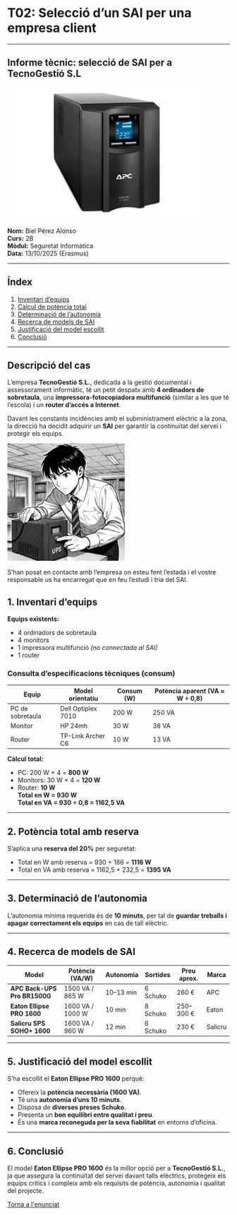 # T02: Selecció d’un SAI per una empresa client

---

## Informe tècnic: selecció de SAI per a TecnoGestió S.L

![imatge](img/castor.png)

**Nom:** Biel Pérez Alonso  
**Curs:** 2B  
**Mòdul:** Seguretat Informàtica  
**Data:** 13/10/2025 (Erasmus)  

---

## Índex

1. [Inventari d’equips](#1-inventari-dequips)  
2. [Càlcul de potència total](#2-potència-total-amb-reserva)  
3. [Determinació de l’autonomia](#3-determinació-de-lautonomia)  
4. [Recerca de models de SAI](#4-recerca-de-models-de-sai)  
5. [Justificació del model escollit](#5-justificació-del-model-escollit)  
6. [Conclusió](#6-conclusió)

---

## Descripció del cas

L’empresa **TecnoGestió S.L.**, dedicada a la gestió documental i assessorament informàtic, té un petit despatx amb **4 ordinadors de sobretaula**, una **impressora-fotocopiadora multifunció** (similar a les que té l’escola) i un **router d’accés a Internet**.  

Davant les constants incidències amb el subministrament elèctric a la zona, la direcció ha decidit adquirir un **SAI** per garantir la continuïtat del servei i protegir els equips.

![imatge](img/mlp.png)

S’han posat en contacte amb l’empresa on esteu fent l’estada i el vostre responsable us ha encarregat que en feu l’estudi i tria del SAI.

## 1. Inventari d’equips

**Equips existents:**
- 4 ordinadors de sobretaula  
- 4 monitors  
- 1 impressora multifunció *(no connectada al SAI)*  
- 1 router  

### Consulta d’especificacions tècniques (consum)

| Equip | Model orientatiu | Consum (W) | Potència aparent (VA ≈ W ÷ 0,8) |
|--------|------------------|-------------|----------------------------------|
| PC de sobretaula | Dell Optiplex 7010 | 200 W | 250 VA |
| Monitor | HP 24mh | 30 W | 38 VA |
| Router | TP-Link Archer C6 | 10 W | 13 VA |

**Càlcul total:**
- PC: 200 W × 4 = **800 W**  
- Monitors: 30 W × 4 = **120 W**  
- Router: **10 W**  
**Total en W = 930 W**  
**Total en VA = 930 ÷ 0,8 = 1162,5 VA**

---

## 2. Potència total amb reserva

S’aplica una **reserva del 20%** per seguretat:

- Total en W amb reserva = 930 + 186 = **1116 W**  
- Total en VA amb reserva = 1162,5 + 232,5 = **1395 VA**

---

## 3. Determinació de l’autonomia

L’autonomia mínima requerida és de **10 minuts**, per tal de **guardar treballs i apagar correctament els equips** en cas de tall elèctric.

---

## 4. Recerca de models de SAI

| Model | Potència (VA/W) | Autonomia | Sortides | Preu aprox. | Marca |
|--------|------------------|------------|-----------|--------------|--------|
| **APC Back-UPS Pro BR1500G** | 1500 VA / 865 W | 10–13 min | 6 Schuko | 260 € | APC |
| **Eaton Ellipse PRO 1600** | 1600 VA / 1000 W | 10 min | 8 Schuko | 250–300 € | Eaton |
| **Salicru SPS SOHO+ 1600** | 1600 VA / 960 W | 12 min | 6 Schuko | 230 € | Salicru |

---

## 5. Justificació del model escollit

S’ha escollit el **Eaton Ellipse PRO 1600** perquè:
- Ofereix la **potència necessària (1600 VA)**.  
- Té una **autonomia d’uns 10 minuts**.  
- Disposa de **diverses preses Schuko**.  
- Presenta un **bon equilibri entre qualitat i preu**.  
- És una **marca reconeguda per la seva fiabilitat** en entorns d’oficina.

---

## 6. Conclusió

El model **Eaton Ellipse PRO 1600** és la millor opció per a **TecnoGestió S.L.**, ja que assegura la continuïtat del servei davant talls elèctrics, protegeix els equips crítics i compleix amb els requisits de potència, autonomia i qualitat del projecte.

[Torna a l'enunciat](README.md)
